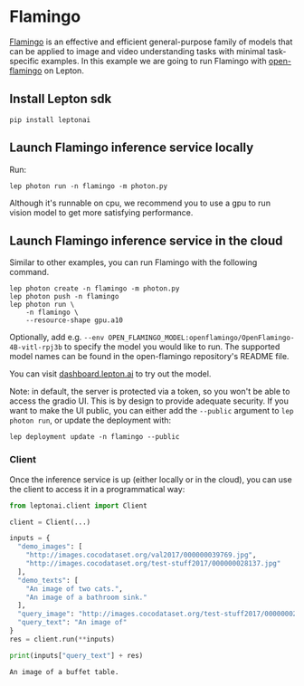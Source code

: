 # Flamingo

[Flamingo](https://www.deepmind.com/blog/tackling-multiple-tasks-with-a-single-visual-language-model) is an effective and efficient general-purpose family of models that can be applied to image and video understanding tasks with minimal task-specific examples. In this example we are going to run Flamingo with [open-flamingo](https://github.com/mlfoundations/open_flamingo) on Lepton.

## Install Lepton sdk
```shell
pip install leptonai
```

## Launch Flamingo inference service locally

Run:
```shell
lep photon run -n flamingo -m photon.py
```
Although it's runnable on cpu, we recommend you to use a gpu to run vision model to get more satisfying performance.

## Launch Flamingo inference service in the cloud

Similar to other examples, you can run Flamingo with the following command.

```shell
lep photon create -n flamingo -m photon.py
lep photon push -n flamingo
lep photon run \
    -n flamingo \
    --resource-shape gpu.a10
```

Optionally, add e.g. `--env OPEN_FLAMINGO_MODEL:openflamingo/OpenFlamingo-4B-vitl-rpj3b` to specify the model you would like to run. The supported model names can be found in the open-flamingo repository's README file.

You can visit [dashboard.lepton.ai](https://dashboard.lepton.ai/) to try out the model.

Note: in default, the server is protected via a token, so you won't be able to access the gradio UI. This is by design to provide adequate security. If you want to make the UI public, you can either add the `--public` argument to `lep photon run`, or update the deployment with:

```shell
lep deployment update -n flamingo --public
```

### Client

Once the inference service is up (either locally or in the cloud), you can use the client to access it in a programmatical way:

```python
from leptonai.client import Client

client = Client(...)

inputs = {
  "demo_images": [
    "http://images.cocodataset.org/val2017/000000039769.jpg",
    "http://images.cocodataset.org/test-stuff2017/000000028137.jpg"
  ],
  "demo_texts": [
    "An image of two cats.",
    "An image of a bathroom sink."
  ],
  "query_image": "http://images.cocodataset.org/test-stuff2017/000000028352.jpg",
  "query_text": "An image of"
}
res = client.run(**inputs)

print(inputs["query_text"] + res)
```

```
An image of a buffet table.
```
